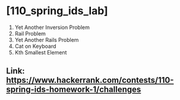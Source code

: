 # [110_spring_ids_lab] 

1. Yet Another Inversion Problem
2. Rail Problem
3. Yet Another Rails Problem
4. Cat on Keyboard
5. Kth Smallest Element

## Link: https://www.hackerrank.com/contests/110-spring-ids-homework-1/challenges